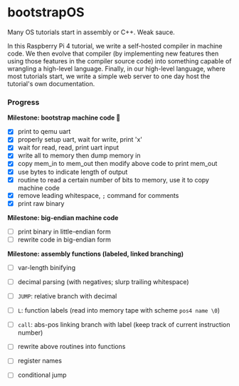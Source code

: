 # bootstrapOS

Many OS tutorials start in assembly or C++. Weak sauce.

In this Raspberry Pi 4 tutorial, we write a self-hosted compiler in machine code. We then evolve that compiler (by implementing new features then using those features in the compiler source code) into something capable of wrangling a high-level language. Finally, in our high-level language, where most tutorials start, we write a simple web server to one day host the tutorial's own documentation.

### Progress

**Milestone: bootstrap machine code 🎉**
- [x] print to qemu uart
- [x] properly setup uart, wait for write, print 'x'
- [x] wait for read, read, print uart input
- [x] write all to memory then dump memory in
- [x] copy mem_in to mem_out then modify above code to print mem_out
- [x] use bytes to indicate length of output
- [x] routine to read a certain number of bits to memory, use it to copy machine code
- [x] remove leading whitespace, `;` command for comments
- [x] print raw binary

**Milestone: big-endian machine code**
- [ ] print binary in little-endian form
- [ ] rewrite code in big-endian form

**Milestone: assembly functions (labeled, linked branching)**
- [ ] var-length binifying
- [ ] decimal parsing (with negatives; slurp trailing whitespace)
- [ ] `JUMP`: relative branch with decimal
- [ ] `L`: function labels (read into memory tape with scheme `pos4 name \0`)
- [ ] `call`: abs-pos linking branch with label (keep track of current instruction number)
- [ ] rewrite above routines into functions

- [ ] register names
- [ ] conditional jump
